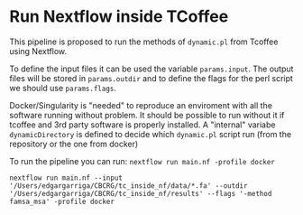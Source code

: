 # Run Nextflow inside TCoffee

This pipeline is proposed to run the methods of ```dynamic.pl``` from Tcoffee using Nextflow.

To define the input files it can be used the variable ```params.input```. The output files will be stored in ```params.outdir``` and to define the flags for the perl script we should use ```params.flags```.

Docker/Singularity is "needed" to reproduce an enviroment with all the software running without problem. It should be possible to run without it if tcoffee and 3rd party software is properly installed. A "internal" variabe ```dynamicDirectory``` is defined to decide which ```dynamic.pl``` script run (from the repository or the one from docker)

To run the pipeline you can run:
```nextflow run main.nf -profile docker```

```nextflow run main.nf --input '/Users/edgargarriga/CBCRG/tc_inside_nf/data/*.fa' --outdir '/Users/edgargarriga/CBCRG/tc_inside_nf/results' --flags '-method famsa_msa' -profile docker```
